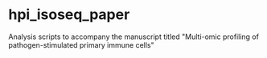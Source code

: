 # hpi_isoseq_paper
Analysis scripts to accompany the manuscript titled "Multi-omic profiling of pathogen-stimulated primary immune cells"
